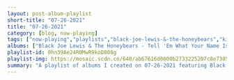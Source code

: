 ```yaml
---
layout: post-album-playlist
short-title: "07-26-2021"
title: "07-26-2021"
category: [blog, now-playing]
tags: ["now-playing","playlists","black-joe-lewis-&-the-honeybears","kings-of-convenience","bob-marley-&-the-wailers","bill-evans,-jim-hall","two-tongues","movements","wavves","justin-courtney-pierre","weezer"]
albums: ["Black Joe Lewis & The Honeybears - Tell 'Em What Your Name Is!","Kings of Convenience - Declaration Of Dependence","Bob Marley & The Wailers - Exodus (Deluxe Edition)","Bill Evans, Jim Hall - Undercurrent","Two Tongues - Two Tongues","Movements - Feel Something","Wavves - Hideaway","Justin Courtney Pierre - The Price Of Salt","Weezer - OK Human"]
playlist-id: 0hn39Ae24R0MwR9koD808g
playlist-img: https://mosaic.scdn.co/640/ab67616d0000b2733225207c8e7305bd76cfa710ab67616d0000b273811bfdc4f55b3a7484524aafab67616d0000b27385c94b2901b7e1be8a601ec9ab67616d0000b273dcb94702f79418db987c615b
summary: "A playlist of albums I created on 07-26-2021 featuring Black Joe Lewis & The Honeybears, Kings of Convenience, Bob Marley & The Wailers, Bill Evans, Jim Hall, Two Tongues, Movements, Wavves, Justin Courtney Pierre, and Weezer"
---
```


